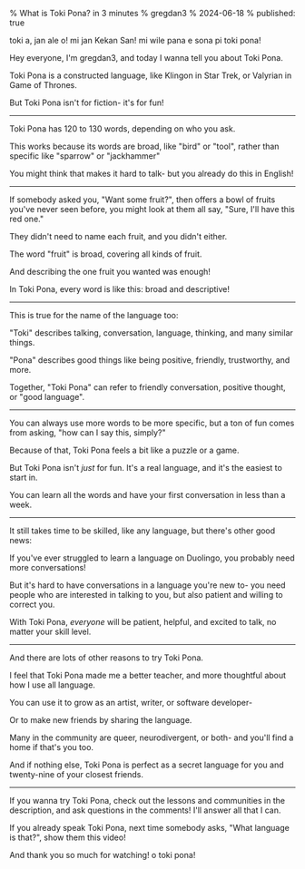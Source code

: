 % What is Toki Pona? in 3 minutes
% gregdan3
% 2024-06-18
% published: true

<!-- last timing: ~2:31 -->

toki a, jan ale o! mi jan Kekan San! mi wile pana e sona pi toki pona!

Hey everyone, I'm gregdan3, and today I wanna tell you about Toki Pona.

Toki Pona is a constructed language, like Klingon in Star Trek, or Valyrian in Game of Thrones.

But Toki Pona isn't for fiction- it's for fun!

---

Toki Pona has 120 to 130 words, depending on who you ask.

This works because its words are broad, like "bird" or "tool", rather than specific like "sparrow" or "jackhammer"

You might think that makes it hard to talk- but you already do this in English!

---

If somebody asked you, "Want some fruit?", then offers a bowl of fruits you've never seen before, you might look at them all say, "Sure, I'll have this red one."

They didn't need to name each fruit, and you didn't either.

The word "fruit" is broad, covering all kinds of fruit.

And describing the one fruit you wanted was enough!

In Toki Pona, every word is like this: broad and descriptive!

---

This is true for the name of the language too:

"Toki" describes talking, conversation, language, thinking, and many similar things.

"Pona" describes good things like being positive, friendly, trustworthy, and more.

Together, "Toki Pona" can refer to friendly conversation, positive thought, or "good language".

---

You can always use more words to be more specific, but a ton of fun comes from asking, "how can I say this, simply?"

Because of that, Toki Pona feels a bit like a puzzle or a game.

But Toki Pona isn't _just_ for fun. It's a real language, and it's the easiest to start in.

You can learn all the words and have your first conversation in less than a week.

---

It still takes time to be skilled, like any language, but there's other good news:

If you've ever struggled to learn a language on Duolingo, you probably need more conversations!

But it's hard to have conversations in a language you're new to- you need people who are interested in talking to you, but also patient and willing to correct you.

With Toki Pona, _everyone_ will be patient, helpful, and excited to talk, no matter your skill level.

---

And there are lots of other reasons to try Toki Pona.

I feel that Toki Pona made me a better teacher, and more thoughtful about how I use all language.

You can use it to grow as an artist, writer, or software developer-

Or to make new friends by sharing the language.

Many in the community are queer, neurodivergent, or both- and you'll find a home if that's you too.

And if nothing else, Toki Pona is perfect as a secret language for you and twenty-nine of your closest friends.

---

If you wanna try Toki Pona, check out the lessons and communities in the description, and ask questions in the comments! I'll answer all that I can.

If you already speak Toki Pona, next time somebody asks, "What language is that?", show them this video!

And thank you so much for watching! o toki pona!
